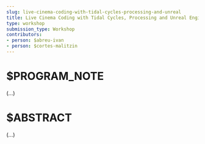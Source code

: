 ```yaml
---
slug: live-cinema-coding-with-tidal-cycles-processing-and-unreal
title: Live Cinema Coding with Tidal Cycles, Processing and Unreal Engine
type: workshop
submission_type: Workshop
contributors:
- person: $abreu-ivan
- person: $cortes-malitzin
---
```


# $PROGRAM_NOTE

(...)

# $ABSTRACT

(...)
